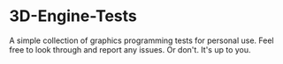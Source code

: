 # 3D-Engine-Tests
A simple collection of graphics programming tests for personal use. Feel free to look through and report any issues. Or don't. It's up to you.
